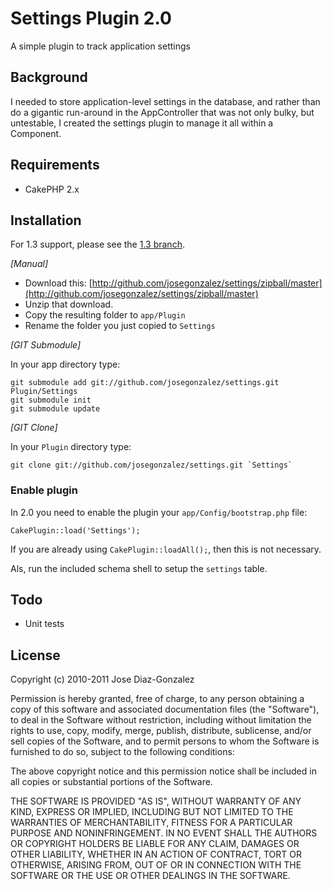 # Settings Plugin 2.0

A simple plugin to track application settings

## Background

I needed to store application-level settings in the database, and rather than do a gigantic run-around in the AppController that was not only bulky, but untestable, I created the settings plugin to manage it all within a Component.

## Requirements

* CakePHP 2.x

## Installation

For 1.3 support, please see the [1.3 branch](https://github.com/josegonzalez/settings/tree/1.3).

_[Manual]_

* Download this: [http://github.com/josegonzalez/settings/zipball/master](http://github.com/josegonzalez/settings/zipball/master)
* Unzip that download.
* Copy the resulting folder to `app/Plugin`
* Rename the folder you just copied to `Settings`

_[GIT Submodule]_

In your app directory type:

	git submodule add git://github.com/josegonzalez/settings.git Plugin/Settings
	git submodule init
	git submodule update


_[GIT Clone]_

In your `Plugin` directory type:

	git clone git://github.com/josegonzalez/settings.git `Settings`

### Enable plugin

In 2.0 you need to enable the plugin your `app/Config/bootstrap.php` file:

	CakePlugin::load('Settings');

If you are already using `CakePlugin::loadAll();`, then this is not necessary.

Als, run the included schema shell to setup the `settings` table.

## Todo

* Unit tests

## License

Copyright (c) 2010-2011 Jose Diaz-Gonzalez

Permission is hereby granted, free of charge, to any person obtaining a copy
of this software and associated documentation files (the "Software"), to deal
in the Software without restriction, including without limitation the rights
to use, copy, modify, merge, publish, distribute, sublicense, and/or sell
copies of the Software, and to permit persons to whom the Software is
furnished to do so, subject to the following conditions:

The above copyright notice and this permission notice shall be included in
all copies or substantial portions of the Software.

THE SOFTWARE IS PROVIDED "AS IS", WITHOUT WARRANTY OF ANY KIND, EXPRESS OR
IMPLIED, INCLUDING BUT NOT LIMITED TO THE WARRANTIES OF MERCHANTABILITY,
FITNESS FOR A PARTICULAR PURPOSE AND NONINFRINGEMENT. IN NO EVENT SHALL THE
AUTHORS OR COPYRIGHT HOLDERS BE LIABLE FOR ANY CLAIM, DAMAGES OR OTHER
LIABILITY, WHETHER IN AN ACTION OF CONTRACT, TORT OR OTHERWISE, ARISING FROM,
OUT OF OR IN CONNECTION WITH THE SOFTWARE OR THE USE OR OTHER DEALINGS IN
THE SOFTWARE.